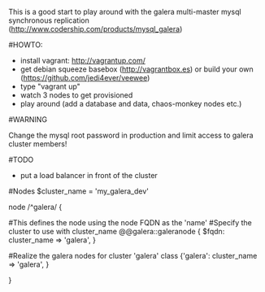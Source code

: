 This is a good start to play around with the galera multi-master mysql synchronous replication (http://www.codership.com/products/mysql_galera)

#HOWTO:

 * install vagrant: http://vagrantup.com/
 * get debian squeeze basebox (http://vagrantbox.es) or build your own (https://github.com/jedi4ever/veewee)
 * type "vagrant up"
 * watch 3 nodes to get provisioned
 * play around (add a database and data, chaos-monkey nodes etc.)


#WARNING

Change the mysql root password in production and limit access to galera cluster members!

#TODO

 * put a load balancer in front of the cluster

#Nodes
$cluster_name = 'my_galera_dev'

node /^galera/ {

  #This defines the node using the node FQDN as the 'name'
  #Specify the cluster to use with cluster_name
  @@galera::galeranode { $fqdn:
    cluster_name => 'galera', }

  #Realize the galera nodes for cluster 'galera'
  class {'galera': 
    cluster_name => 'galera', }  

}

